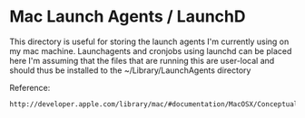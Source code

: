Mac Launch Agents / LaunchD
=

This directory is useful for storing the launch agents I'm currently using on my mac machine.
Launchagents and cronjobs using launchd can be placed here
I'm assuming that the files that are running this are user-local and should thus be installed to the ~/Library/LaunchAgents directory


Reference:

	http://developer.apple.com/library/mac/#documentation/MacOSX/Conceptual/BPSystemStartup/Chapters/CreatingLaunchdJobs.html

